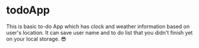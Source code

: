 # todoApp
This is basic to-do App which has clock and weather information based on user's location.
It can save user name and to do list that you didn't finish yet on your local storage.
😎

